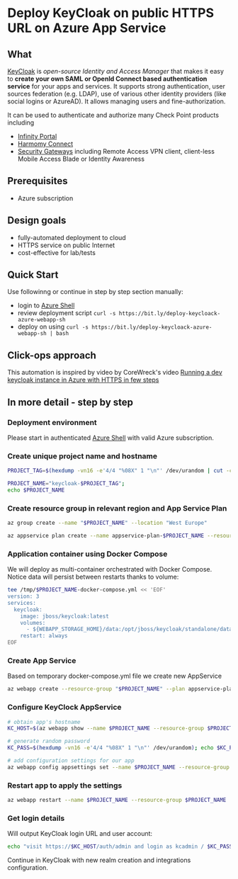 # Deploy KeyCloak on public HTTPS URL on Azure App Service


## What

[KeyCloak](https://www.keycloak.org/) is *open-source Identity and Access Manager* that makes it easy to **create your own SAML or OpenId Connect based authentication service** for your apps and services. 
It supports strong authentication, user sources federation (e.g. LDAP), use of various other identity providers (like social logins or AzureAD). It allows managing users and fine-authorization.

It can be used to authenticate and authorize many Check Point products including
* [Infinity Portal](https://portal.checkpoint.com/signin)
* [Harmomy Connect](https://www.checkpoint.com/harmony/connect-sase/)
* [Security Gateways](https://www.checkpoint.com/quantum/next-generation-firewall/) including Remote Access VPN client, client-less Mobile Access Blade or Identity Awareness


## Prerequisites

* Azure subscription


## Design goals

* fully-automated deployment to cloud
* HTTPS service on public Internet
* cost-effective for lab/tests


## Quick Start

Use followinng or continue in step by step section manually:
* login to [Azure Shell](https://shell.azure.com)
* review deployment script `curl -s https://bit.ly/deploy-keycloack-azure-webapp-sh`
* deploy on using `curl -s https://bit.ly/deploy-keycloack-azure-webapp-sh | bash`


## Click-ops approach

This automation is inspired by video by CoreWreck's video [Running a dev keycloak instance in Azure with HTTPS in few steps](https://www.youtube.com/watch?v=neHFkd8c-gc) 


## In more detail - step by step

### Deployment environment

Please start in authenticated [Azure Shell](https://shell.azure.com) with valid Azure subscription.

### Create unique project name and hostname

```bash
PROJECT_TAG=$(hexdump -vn16 -e'4/4 "%08X" 1 "\n"' /dev/urandom | cut -c-6); echo $PROJECT_TAG

PROJECT_NAME="keycloak-$PROJECT_TAG"; 
echo $PROJECT_NAME
```

### Create resource group in relevant region and App Service Plan

```bash
az group create --name "$PROJECT_NAME" --location "West Europe"

az appservice plan create --name appservice-plan-$PROJECT_NAME --resource-group "$PROJECT_NAME" --sku B2 --is-linux
```


### Application container using Docker Compose

We will deploy as multi-container orchestrated with Docker Compose. Notice data will persist between restarts thanks to volume:
```bash
tee /tmp/$PROJECT_NAME-docker-compose.yml << 'EOF'
version: 3
services:
  keycloak:
    image: jboss/keycloak:latest
    volumes:
      - ${WEBAPP_STORAGE_HOME}/data:/opt/jboss/keycloak/standalone/data
    restart: always
EOF
```

### Create App Service

Based on temporary docker-compose.yml file we create new AppService

```bash
az webapp create --resource-group "$PROJECT_NAME" --plan appservice-plan-$PROJECT_NAME --name $PROJECT_NAME --multicontainer-config-type compose --multicontainer-config-file /tmp/$PROJECT_NAME-docker-compose.yml
```


### Configure KeyClock AppService

```bash
# obtain app's hostname
KC_HOST=$(az webapp show --name $PROJECT_NAME --resource-group $PROJECT_NAME | jq -r .defaultHostName); echo $_KC_HOST

# generate random password
KC_PASS=$(hexdump -vn16 -e'4/4 "%08X" 1 "\n"' /dev/urandom); echo $KC_PASS

# add configuration settings for our app
az webapp config appsettings set --name $PROJECT_NAME --resource-group $PROJECT_NAME --settings KEYCLOAK_FRONTEND_URL="https://$KC_HOST/auth" KEYCLOAK_USER=kcadmin KEYCLOAK_PASSWORD="$KC_PASS" WEBSITES_ENABLE_APP_SERVICE_STORAGE=true
```


### Restart app to apply the settings

```bash
az webapp restart --name $PROJECT_NAME --resource-group $PROJECT_NAME
```

### Get login details

Will output KeyCloak login URL and user account:
```bash
echo "visit https://$KC_HOST/auth/admin and login as kcadmin / $KC_PASS"
```

Continue in KeyCloak with new realm creation and integrations configuration.

